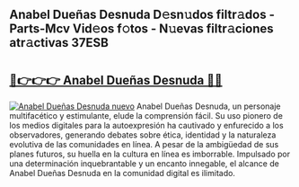 ## Anabel Dueñas Desnuda D𝚎sn𝚞dos filtr𝚊dos - Parts-Mcv Vid𝚎os f𝚘tos - N𝚞evas filtr𝚊ciones atr𝚊ctivas 37ESB

# <h2><a href="http://mb9wmyi.tromn.icu/?c=Anabel+Due%c3%b1as+Desnuda">🔗👉👉👉 Anabel Dueñas Desnuda 🔗🔗</a></h2>

[![Anabel Dueñas Desnuda nuevo](https://i.imgur.com/pEAQMta.gif)](http://mb9wmyi.tromn.icu/?c=Anabel+Due%c3%b1as+Desnuda)
Anabel Dueñas Desnuda, un personaje multifacético y estimulante, elude la comprensión fácil. Su uso pionero de los medios digitales para la autoexpresión ha cautivado y enfurecido a los observadores, generando debates sobre ética, identidad y la naturaleza evolutiva de las comunidades en línea. A pesar de la ambigüedad de sus planes futuros, su huella en la cultura en línea es imborrable. Impulsado por una determinación inquebrantable y un encanto innegable, el alcance de Anabel Dueñas Desnuda en la comunidad digital es ilimitado.
